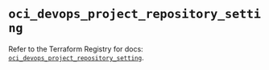 # `oci_devops_project_repository_setting`

Refer to the Terraform Registry for docs: [`oci_devops_project_repository_setting`](https://registry.terraform.io/providers/oracle/oci/6.18.0/docs/resources/devops_project_repository_setting).
